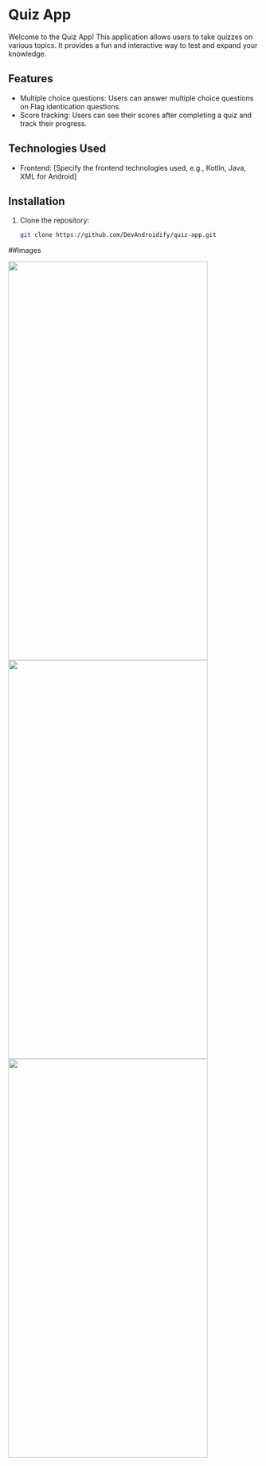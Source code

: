 # Quiz App

Welcome to the Quiz App! This application allows users to take quizzes on various topics. It provides a fun and interactive way to test and expand your knowledge.

## Features

- Multiple choice questions: Users can answer multiple choice questions on Flag identication questions.
- Score tracking: Users can see their scores after completing a quiz and track their progress.

## Technologies Used

- Frontend: [Specify the frontend technologies used, e.g., Kotlin, Java, XML for Android]

## Installation

1. Clone the repository:
   ```bash
   git clone https://github.com/DevAndroidify/quiz-app.git


##Images

<img src="https://github.com/DevAndroidify/quiz_kotlin/assets/138611123/3fa87430-3546-4a08-a200-cf2554428986" width="400" height="800"/>
<img src="https://github.com/DevAndroidify/quiz_kotlin/assets/138611123/a40d9200-5031-4aaa-8225-0d85f1b7f025" width="400" height="800"/>
<img src="https://github.com/DevAndroidify/quiz_kotlin/assets/138611123/eae9e62f-0afa-4569-a5a0-ea7494810340" width="400" height="800"/>

